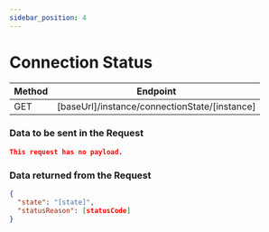 ```yaml
---
sidebar_position: 4
---
```


# Connection Status

| Method | Endpoint                                          |
| ------ | ------------------------------------------------- |
| GET    | [baseUrl]/instance/connectionState/[instance] |

### Data to be sent in the Request

```json title=Payload
This request has no payload.
```

### Data returned from the Request

```json title=Result
{
  "state": "[state]",
  "statusReason": [statusCode]
}
```
